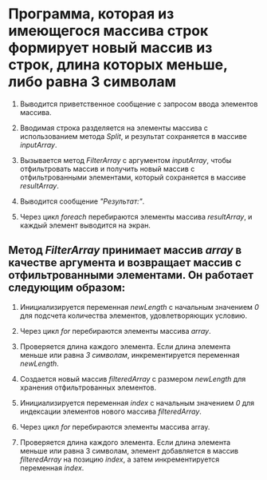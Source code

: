 # Программа, которая из имеющегося массива строк формирует новый массив из строк, длина которых меньше, либо равна 3 символам #

1. Выводится приветственное сообщение с запросом ввода элементов массива.

2. Вводимая строка разделяется на элементы массива с использованием метода *Split*, и результат сохраняется в массиве *inputArray*.

3. Вызывается метод *FilterArray* с аргументом *inputArray*, чтобы отфильтровать массив и получить новый массив с отфильтрованными элементами, который сохраняется в массиве *resultArray*.

4. Выводится сообщение *"Результат:"*.

5. Через цикл *foreach* перебираются элементы массива *resultArray*, и каждый элемент выводится на экран.

## Метод *FilterArray* принимает массив *array* в качестве аргумента и возвращает массив с отфильтрованными элементами. Он работает следующим образом: ##

1. Инициализируется переменная *newLength* с начальным значением *0* для подсчета количества элементов, удовлетворяющих условию.

2. Через цикл *for* перебираются элементы массива *array*.

3. Проверяется длина каждого элемента. Если длина элемента меньше или равна *3 символам*, инкрементируется переменная *newLength*.

4. Создается новый массив *filteredArray* с размером *newLength* для хранения отфильтрованных элементов.

5. Инициализируется переменная *index* с начальным значением *0* для индексации элементов нового массива *filteredArray*.

6. Через цикл *for* перебираются элементы массива array.

7. Проверяется длина каждого элемента. Если длина элемента меньше или равна 3 символам, элемент добавляется в массив *filteredArray* на позицию *index*, а затем инкрементируется переменная *index*.